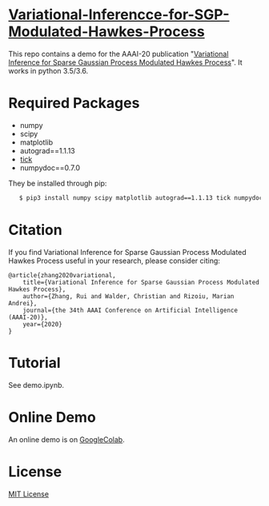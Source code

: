 # [Variational-Inferencce-for-SGP-Modulated-Hawkes-Process](https://arxiv.org/abs/1905.10496)
This repo contains a demo for the AAAI-20 publication "[Variational Inference for Sparse Gaussian Process Modulated Hawkes Process](https://arxiv.org/abs/1905.10496)". It works in python 3.5/3.6.

# Required Packages
 - numpy
 - scipy
 - matplotlib
 - autograd==1.1.13
 - [tick](https://github.com/X-DataInitiative/tick)
 - numpydoc==0.7.0
 
 They be installed through pip:
```bash
   $ pip3 install numpy scipy matplotlib autograd==1.1.13 tick numpydoc==0.7.0
```

# Citation
If you find Variational Inference for Sparse Gaussian Process Modulated Hawkes Process useful in your research, please consider citing:

    @article{zhang2020variational,
    	title={Variational Inference for Sparse Gaussian Process Modulated Hawkes Process},
    	author={Zhang, Rui and Walder, Christian and Rizoiu, Marian Andrei},
    	journal={the 34th AAAI Conference on Artificial Intelligence (AAAI-20)},
    	year={2020}
    }
    
# Tutorial
See demo.ipynb.

# Online Demo
An online demo is on [GoogleColab](https://colab.research.google.com/github/RuiZhang2016/Variational-Inferencce-for-SGP-Modulated-Hawkes-Process/blob/master/demo.ipynb).

# License
[MIT License](https://github.com/RuiZhang2016/Variational-Inferencce-for-SGP-Modulated-Hawkes-Process/blob/master/LICENSE)
